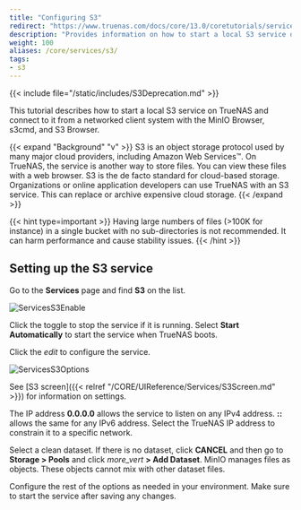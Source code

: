 ```yaml
---
title: "Configuring S3"
redirect: "https://www.truenas.com/docs/core/13.0/coretutorials/services/configurings3/"
description: "Provides information on how to start a local S3 service on your TrueNAS."
weight: 100
aliases: /core/services/s3/
tags:
- s3
---
```


{{< include file="/static/includes/S3Deprecation.md" >}}

This tutorial describes how to start a local S3 service on TrueNAS and connect to it from a networked client system with the MinIO Browser, s3cmd, and S3 Browser.

{{< expand "Background" "v" >}}
S3 is an object storage protocol used by many major cloud providers, including Amazon Web Services™. On TrueNAS, the service is another way to store files. You can view these files with a web browser. S3 is the de facto standard for cloud-based storage. Organizations or online application developers can use TrueNAS with an S3 service. This can replace or archive expensive cloud storage.
{{< /expand >}}

{{< hint type=important >}}
Having large numbers of files (>100K for instance) in a single bucket with no sub-directories is not recommended. It can harm performance and cause stability issues.
{{< /hint >}}

## Setting up the S3 service

Go to the **Services** page and find **S3** on the list.

![ServicesS3Enable](/images/CORE/Services/ServicesS3Enable.png "Services S3 Enable")

Click the toggle to stop the service if it is running.
Select **Start Automatically** to start the service when TrueNAS boots.

Click the <i class="material-icons" aria-hidden="true" title="Configure">edit</i> to configure the service.

![ServicesS3Options](/images/CORE/Services/ServicesS3Options.png "S3 Service Options")

See [S3 screen]({{< relref "/CORE/UIReference/Services/S3Screen.md" >}}) for information on settings.

The IP address **0.0.0.0** allows the service to listen on any IPv4 address.
**::** allows the same for any IPv6 address.
Select the TrueNAS IP address to constrain it to a specific network.

Select a clean dataset. 
If there is no dataset, click **CANCEL** and then go to **Storage > Pools** and click <i class="material-icons" aria-hidden="true" title="Options">more_vert</i> **> Add Dataset**.
MinIO manages files as objects. These objects cannot mix with other dataset files.

Configure the rest of the options as needed in your environment.
Make sure to start the service after saving any changes.
